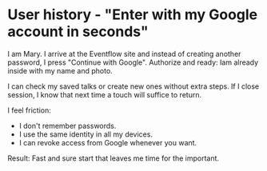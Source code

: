 # User history - "Enter with my Google account in seconds"

I am Mary. I arrive at the Eventflow site and instead of creating another password, I press "Continue with Google". Authorize and ready: I ​​am already inside with my name and photo.

I can check my saved talks or create new ones without extra steps. If I close session, I know that next time a touch will suffice to return.

I feel friction:

- I don't remember passwords.
- I use the same identity in all my devices.
- I can revoke access from Google whenever you want.

Result: Fast and sure start that leaves me time for the important.